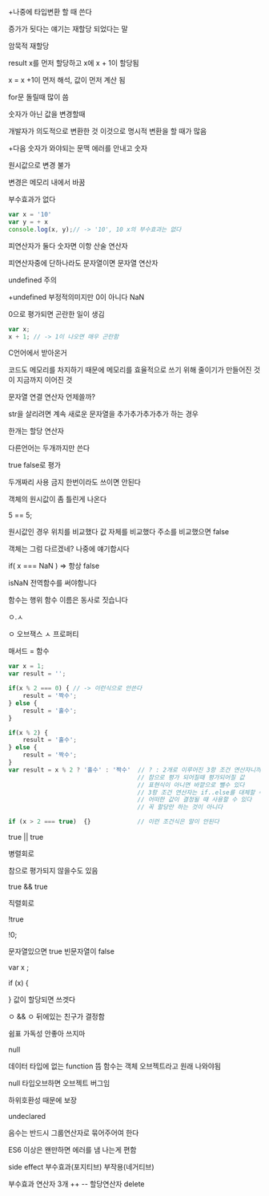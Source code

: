 +나중에 타입변환 할 때 쓴다

증가가 됫다는 얘기는 재할당 되었다는 말

암묵적 재할당

result x를 먼저 할당하고 x에 x + 1이 할당됨

x = x +1이 먼저 해석, 값이 먼저 계산 됨

for문 돌릴때 많이 씀

숫자가 아닌 값을 변경할때

개발자가 의도적으로 변환한 것 이것으로 명시적 변환을 할 때가 많음

+다음 숫자가 와야되는 문맥 에러를 안내고 숫자

원시값으로 변경 불가

변경은 메모리 내에서 바꿈

부수효과가 없다

```javascript
var x = '10'
var y = + x 
console.log(x, y);// -> '10', 10 x의 부수효과는 없다
```

피연산자가 둘다 숫자면 이항 산술 연산자

피연산자중에 단하나라도 문자열이면 문자열 연산자

undefined 주의

+undefined 부정적의미지만 0이 아니다 NaN

0으로 평가되면 곤란한 일이 생김

```javascript
var x;
x + 1; // -> 1이 나오면 매우 곤란함
```

C언어에서 받아온거

코드도 메모리를 차지하기 때문에 메모리를 효율적으로 쓰기 위해 줄이기가 만들어진 것이 지금까지 이어진 것



문자열 연결 연산자 언제쓸까?

str을 살리려면 계속 새로운 문자열을 추가추가추가추가 하는 경우



한개는 할당 연산자

다른언어는 두개까지만 쓴다

true false로 평가

두개짜리 사용 금지 한번이라도 쓰이면 안된다



객체의 원시값이 좀 틀린게 나온다

5 == 5;

원시값인 경우 위치를 비교했다 값 자체를 비교했다 주소를 비교했으면 false

객체는 그럼 다르겠네? 나중에 얘기합시다

if( x === NaN ) => 항상 false

isNaN 전역함수를 써야함니다

함수는 행위 함수 이름은 동사로 짓습니다

ㅇ.ㅅ

ㅇ 오브잭스 ㅅ 프로퍼티

매서드 = 함수

```javascript
var x = 1;
var result = '';

if(x % 2 === 0) { // -> 이런식으로 안쓴다
    result = '짝수';  
} else {
    result = '홀수';
}

if(x % 2) {
    result = '홀수';
} else {
    result = '짝수';
}
var result = x % 2 ? '홀수' : '짝수'  // ? : 2개로 이루어진 3항 조건 연산자니까 
                                    // 참으로 평가 되어질때 평가되어질 값
                                    // 표현식이 아니면 바깥으로 뺄수 있다
                                    // 3항 조건 연산자는 if..else를 대체할 수 있다
                                    // 어떠한 값이 결정될 때 사용할 수 있다
                                    // 꼭 할당만 하는 것이 아니다

if (x > 2 === true)  {}             // 이런 조건식은 말이 안된다
```



true || true

병렬회로

참으로 평가되지 않을수도 있음

true && true

직렬회로

!true

!0;

문자열있으면 true 빈문자열이 false

var x ;

if (x) {

} 값이 할당되면 쓰겟다



ㅇ && ㅇ 뒤에있는 친구가 결정함

쉼표 가독성 안좋아 쓰지마



null

데이터 타입에 없는 function 뜸 함수는 객체 오브젝트라고 원래 나와야됨

null 타입오브하면 오브젝트 버그임

하위호환성 때문에 보장

undeclared



음수는 반드시 그룹연산자로 묶어주어여 한다

ES6 이상은 왠만하면 에러를 냄 나는게 편함

side effect 부수효과(포지티브) 부작용(네거티브)

부수효과 연산자 3개 ++ -- 할당연산자 delete

